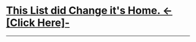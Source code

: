 
# [**This List did Change it's Home. <-[Click Here]-**](https://eziothedeadpoet.github.io/SME-FT-/)

---
